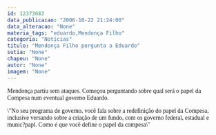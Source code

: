 ```yaml
---
id: 12373683
data_publicacao: "2006-10-22 21:24:00"
data_alteracao: "None"
materia_tags: "eduardo,Mendonça Filho"
categoria: "Notícias"
titulo: "Mendonça Filho pergunta a Eduardo"
sutia: "None"
chapeu: "None"
autor: "None"
imagem: "None"
---
```

<p><P><FONT face=Verdana>Mendonça partiu sem ataques. Começou perguntando sobre qual será o papel da Compesa num eventual governo Eduardo.</FONT></P></p>
<p><P><FONT face=Verdana>\"No seu programa de governo, você fala sobre a redefinição do papel da Compesa, inclusive versando sobre a criação de um fundo, com os governo federal, estadual e munic?papl. Como é que você define o papel da compesa\"</FONT></P> </p>
